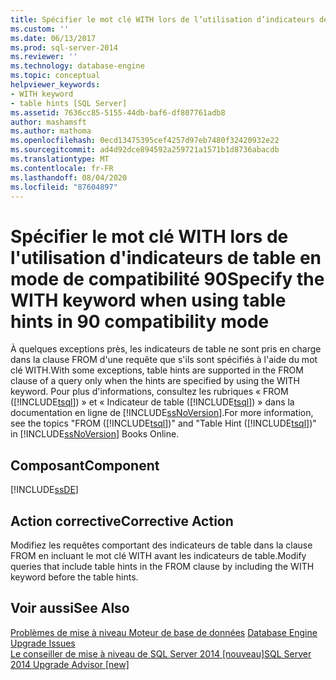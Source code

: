 ```yaml
---
title: Spécifier le mot clé WITH lors de l’utilisation d’indicateurs de table en mode de compatibilité 90 | Microsoft Docs
ms.custom: ''
ms.date: 06/13/2017
ms.prod: sql-server-2014
ms.reviewer: ''
ms.technology: database-engine
ms.topic: conceptual
helpviewer_keywords:
- WITH keyword
- table hints [SQL Server]
ms.assetid: 7636cc85-5155-44db-baf6-df807761adb8
author: mashamsft
ms.author: mathoma
ms.openlocfilehash: 0ecd13475395cef4257d97eb7480f32420932e22
ms.sourcegitcommit: ad4d92dce894592a259721a1571b1d8736abacdb
ms.translationtype: MT
ms.contentlocale: fr-FR
ms.lasthandoff: 08/04/2020
ms.locfileid: "87604897"
---
```

# <a name="specify-the-with-keyword-when-using-table-hints-in-90-compatibility-mode"></a><span data-ttu-id="6b437-102">Spécifier le mot clé WITH lors de l'utilisation d'indicateurs de table en mode de compatibilité 90</span><span class="sxs-lookup"><span data-stu-id="6b437-102">Specify the WITH keyword when using table hints in 90 compatibility mode</span></span>
  <span data-ttu-id="6b437-103">À quelques exceptions près, les indicateurs de table ne sont pris en charge dans la clause FROM d'une requête que s'ils sont spécifiés à l'aide du mot clé WITH.</span><span class="sxs-lookup"><span data-stu-id="6b437-103">With some exceptions, table hints are supported in the FROM clause of a query only when the hints are specified by using the WITH keyword.</span></span> <span data-ttu-id="6b437-104">Pour plus d'informations, consultez les rubriques « FROM ([!INCLUDE[tsql](../../includes/tsql-md.md)]) » et « Indicateur de table ([!INCLUDE[tsql](../../includes/tsql-md.md)]) » dans la documentation en ligne de [!INCLUDE[ssNoVersion](../../includes/ssnoversion-md.md)].</span><span class="sxs-lookup"><span data-stu-id="6b437-104">For more information, see the topics "FROM ([!INCLUDE[tsql](../../includes/tsql-md.md)])" and "Table Hint ([!INCLUDE[tsql](../../includes/tsql-md.md)])" in [!INCLUDE[ssNoVersion](../../includes/ssnoversion-md.md)] Books Online.</span></span>  
  
## <a name="component"></a><span data-ttu-id="6b437-105">Composant</span><span class="sxs-lookup"><span data-stu-id="6b437-105">Component</span></span>  
 [!INCLUDE[ssDE](../../includes/ssde-md.md)]  
  
## <a name="corrective-action"></a><span data-ttu-id="6b437-106">Action corrective</span><span class="sxs-lookup"><span data-stu-id="6b437-106">Corrective Action</span></span>  
 <span data-ttu-id="6b437-107">Modifiez les requêtes comportant des indicateurs de table dans la clause FROM en incluant le mot clé WITH avant les indicateurs de table.</span><span class="sxs-lookup"><span data-stu-id="6b437-107">Modify queries that include table hints in the FROM clause by including the WITH keyword before the table hints.</span></span>  
  
## <a name="see-also"></a><span data-ttu-id="6b437-108">Voir aussi</span><span class="sxs-lookup"><span data-stu-id="6b437-108">See Also</span></span>  
 <span data-ttu-id="6b437-109">[Problèmes de mise à niveau Moteur de base de données](../../../2014/sql-server/install/database-engine-upgrade-issues.md) </span><span class="sxs-lookup"><span data-stu-id="6b437-109">[Database Engine Upgrade Issues](../../../2014/sql-server/install/database-engine-upgrade-issues.md) </span></span>  
 [<span data-ttu-id="6b437-110">Le conseiller de mise à niveau de SQL Server 2014 &#91;nouveau&#93;</span><span class="sxs-lookup"><span data-stu-id="6b437-110">SQL Server 2014 Upgrade Advisor &#91;new&#93;</span></span>](sql-server-2014-upgrade-advisor.md)  
  
  
